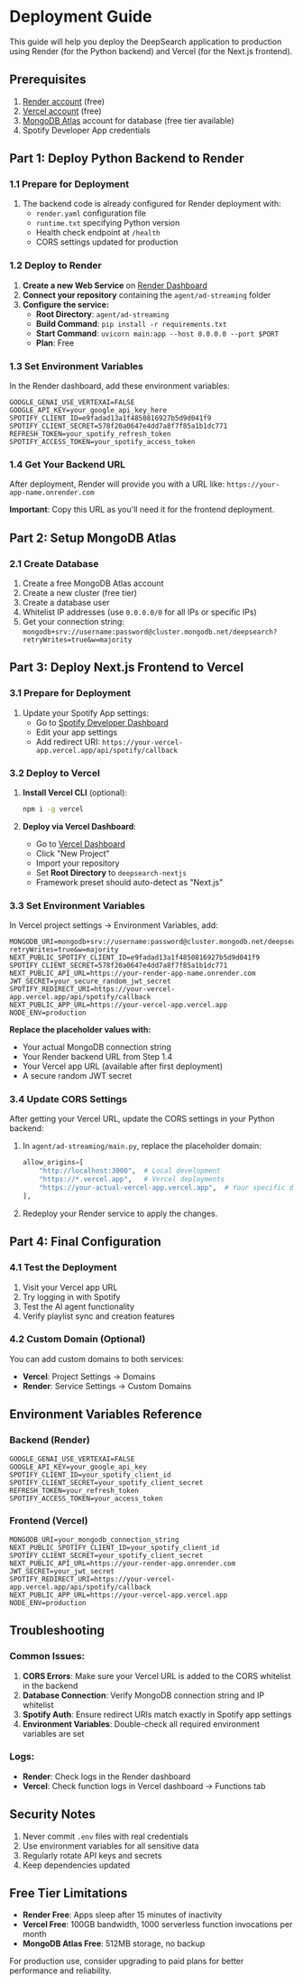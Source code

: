 # Deployment Guide

This guide will help you deploy the DeepSearch application to production using Render (for the Python backend) and Vercel (for the Next.js frontend).

## Prerequisites

1. [Render account](https://render.com) (free)
2. [Vercel account](https://vercel.com) (free)
3. [MongoDB Atlas](https://www.mongodb.com/cloud/atlas) account for database (free tier available)
4. Spotify Developer App credentials

## Part 1: Deploy Python Backend to Render

### 1.1 Prepare for Deployment

1. The backend code is already configured for Render deployment with:
   - `render.yaml` configuration file
   - `runtime.txt` specifying Python version
   - Health check endpoint at `/health`
   - CORS settings updated for production

### 1.2 Deploy to Render

1. **Create a new Web Service** on [Render Dashboard](https://dashboard.render.com/)
2. **Connect your repository** containing the `agent/ad-streaming` folder
3. **Configure the service:**
   - **Root Directory**: `agent/ad-streaming`
   - **Build Command**: `pip install -r requirements.txt`
   - **Start Command**: `uvicorn main:app --host 0.0.0.0 --port $PORT`
   - **Plan**: Free

### 1.3 Set Environment Variables

In the Render dashboard, add these environment variables:

```
GOOGLE_GENAI_USE_VERTEXAI=FALSE
GOOGLE_API_KEY=your_google_api_key_here
SPOTIFY_CLIENT_ID=e9fadad13a1f4850816927b5d9d041f9
SPOTIFY_CLIENT_SECRET=578f20a0647e4dd7a8f7f85a1b1dc771
REFRESH_TOKEN=your_spotify_refresh_token
SPOTIFY_ACCESS_TOKEN=your_spotify_access_token
```

### 1.4 Get Your Backend URL

After deployment, Render will provide you with a URL like:
`https://your-app-name.onrender.com`

**Important**: Copy this URL as you'll need it for the frontend deployment.

## Part 2: Setup MongoDB Atlas

### 2.1 Create Database

1. Create a free MongoDB Atlas account
2. Create a new cluster (free tier)
3. Create a database user
4. Whitelist IP addresses (use `0.0.0.0/0` for all IPs or specific IPs)
5. Get your connection string:
   `mongodb+srv://username:password@cluster.mongodb.net/deepsearch?retryWrites=true&w=majority`

## Part 3: Deploy Next.js Frontend to Vercel

### 3.1 Prepare for Deployment

1. Update your Spotify App settings:
   - Go to [Spotify Developer Dashboard](https://developer.spotify.com/dashboard)
   - Edit your app settings
   - Add redirect URI: `https://your-vercel-app.vercel.app/api/spotify/callback`

### 3.2 Deploy to Vercel

1. **Install Vercel CLI** (optional):

   ```bash
   npm i -g vercel
   ```

2. **Deploy via Vercel Dashboard**:
   - Go to [Vercel Dashboard](https://vercel.com/dashboard)
   - Click "New Project"
   - Import your repository
   - Set **Root Directory** to `deepsearch-nextjs`
   - Framework preset should auto-detect as "Next.js"

### 3.3 Set Environment Variables

In Vercel project settings → Environment Variables, add:

```
MONGODB_URI=mongodb+srv://username:password@cluster.mongodb.net/deepsearch?retryWrites=true&w=majority
NEXT_PUBLIC_SPOTIFY_CLIENT_ID=e9fadad13a1f4850816927b5d9d041f9
SPOTIFY_CLIENT_SECRET=578f20a0647e4dd7a8f7f85a1b1dc771
NEXT_PUBLIC_API_URL=https://your-render-app-name.onrender.com
JWT_SECRET=your_secure_random_jwt_secret
SPOTIFY_REDIRECT_URI=https://your-vercel-app.vercel.app/api/spotify/callback
NEXT_PUBLIC_APP_URL=https://your-vercel-app.vercel.app
NODE_ENV=production
```

**Replace the placeholder values with:**

- Your actual MongoDB connection string
- Your Render backend URL from Step 1.4
- Your Vercel app URL (available after first deployment)
- A secure random JWT secret

### 3.4 Update CORS Settings

After getting your Vercel URL, update the CORS settings in your Python backend:

1. In `agent/ad-streaming/main.py`, replace the placeholder domain:

   ```python
   allow_origins=[
       "http://localhost:3000",  # Local development
       "https://*.vercel.app",   # Vercel deployments
       "https://your-actual-vercel-app.vercel.app",  # Your specific domain
   ],
   ```

2. Redeploy your Render service to apply the changes.

## Part 4: Final Configuration

### 4.1 Test the Deployment

1. Visit your Vercel app URL
2. Try logging in with Spotify
3. Test the AI agent functionality
4. Verify playlist sync and creation features

### 4.2 Custom Domain (Optional)

You can add custom domains to both services:

- **Vercel**: Project Settings → Domains
- **Render**: Service Settings → Custom Domains

## Environment Variables Reference

### Backend (Render)

```
GOOGLE_GENAI_USE_VERTEXAI=FALSE
GOOGLE_API_KEY=your_google_api_key
SPOTIFY_CLIENT_ID=your_spotify_client_id
SPOTIFY_CLIENT_SECRET=your_spotify_client_secret
REFRESH_TOKEN=your_refresh_token
SPOTIFY_ACCESS_TOKEN=your_access_token
```

### Frontend (Vercel)

```
MONGODB_URI=your_mongodb_connection_string
NEXT_PUBLIC_SPOTIFY_CLIENT_ID=your_spotify_client_id
SPOTIFY_CLIENT_SECRET=your_spotify_client_secret
NEXT_PUBLIC_API_URL=https://your-render-app.onrender.com
JWT_SECRET=your_jwt_secret
SPOTIFY_REDIRECT_URI=https://your-vercel-app.vercel.app/api/spotify/callback
NEXT_PUBLIC_APP_URL=https://your-vercel-app.vercel.app
NODE_ENV=production
```

## Troubleshooting

### Common Issues:

1. **CORS Errors**: Make sure your Vercel URL is added to the CORS whitelist in the backend
2. **Database Connection**: Verify MongoDB connection string and IP whitelist
3. **Spotify Auth**: Ensure redirect URIs match exactly in Spotify app settings
4. **Environment Variables**: Double-check all required environment variables are set

### Logs:

- **Render**: Check logs in the Render dashboard
- **Vercel**: Check function logs in Vercel dashboard → Functions tab

## Security Notes

1. Never commit `.env` files with real credentials
2. Use environment variables for all sensitive data
3. Regularly rotate API keys and secrets
4. Keep dependencies updated

## Free Tier Limitations

- **Render Free**: Apps sleep after 15 minutes of inactivity
- **Vercel Free**: 100GB bandwidth, 1000 serverless function invocations per month
- **MongoDB Atlas Free**: 512MB storage, no backup

For production use, consider upgrading to paid plans for better performance and reliability.
